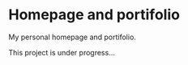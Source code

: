 <h1>Homepage and portifolio</h1>
 My personal homepage and portifolio. 

 This project is under progress...

